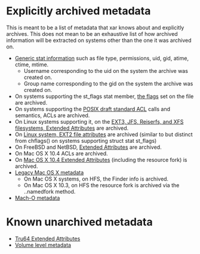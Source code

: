 # Explicitly archived metadata #

This is meant to be a list of metadata that xar knows about and explicitly archives.  This does not mean to be an exhaustive list of how archived information will be extracted on systems other than the one it was archived on.

  * [Generic stat information](metadata_stat.md) such as file type, permissions, uid, gid, atime, ctime, mtime.
    * Username corresponding to the uid on the system the archive was created on.
    * Group name corresponding to the gid on the system the archive was created on.
  * On systems supporting the st\_flags stat member, [the flags](metadata_chflags.md) set on the file are archived.
  * On systems supporting the [POSIX draft standard ACL](metadata_posix1e_acls.md) calls and semantics, ACLs are archived.
  * On Linux systems supporting it, on the [EXT3, JFS, Reiserfs, and XFS filesystems, Extended Attributes](metadata_linux_ea.md) are archived.
  * On [Linux system, EXT2 file attributes](metadata_linux_attrib.md) are archived (similar to but distinct from chflags() on systems supporting struct stat st\_flags)
  * On FreeBSD and NetBSD, [Extended Attributes](metadata_bsd_ea.md) are archived.
  * On Mac OS X 10.4 ACLs are archived.
  * On [Mac OS X 10.4 Extended Attributes](metadata_darwin_ea.md) (including the resource fork) is archived.
  * [Legacy Mac OS X metadata](metadata_darwin_legacy.md)
    * On Mac OS X systems, on HFS, the Finder info is archived.
    * On Mac OS X 10.3, on HFS the resource fork is archived via the ..namedfork method.
  * [Mach-O metadata](metadata_macho.md)

# Known unarchived metadata #
  * [Tru64 Extended Attributes](metadata_tru64_ea.md)
  * [Volume level metadata](metadata_volume.md)





